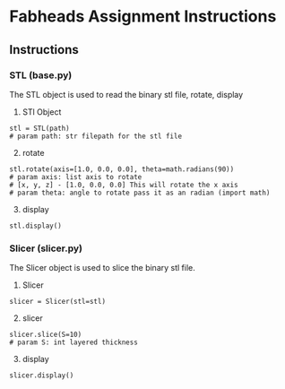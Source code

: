 # Fabheads Assignment Instructions

## Instructions
### STL (base.py)
The STL object is used to read the binary stl file, rotate, display
1. STl Object
```
stl = STL(path)
# param path: str filepath for the stl file 
```
2. rotate
```
stl.rotate(axis=[1.0, 0.0, 0.0], theta=math.radians(90))
# param axis: list axis to rotate
# [x, y, z] - [1.0, 0.0, 0.0] This will rotate the x axis
# param theta: angle to rotate pass it as an radian (import math)
```
3. display
```
stl.display()
```

### Slicer (slicer.py)
The Slicer object is used to slice the binary stl file.
1. Slicer
```
slicer = Slicer(stl=stl)
```
2. slicer
```
slicer.slice(S=10)
# param S: int layered thickness
```
3. display
```
slicer.display()
```